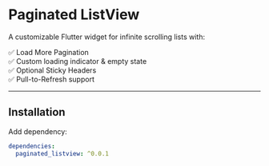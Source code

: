 # Paginated ListView

A customizable Flutter widget for infinite scrolling lists with:

✅ Load More Pagination  
✅ Custom loading indicator & empty state  
✅ Optional Sticky Headers  
✅ Pull-to-Refresh support  

---

## Installation

Add dependency:

```yaml
dependencies:
  paginated_listview: ^0.0.1
